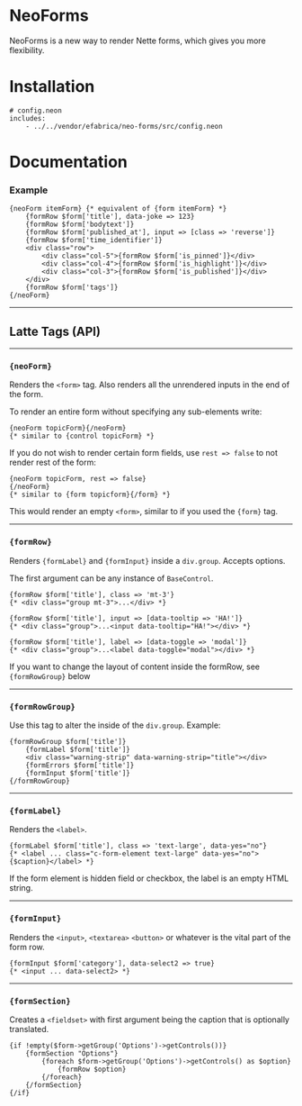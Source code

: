 NeoForms
========

NeoForms is a new way to render Nette forms, which gives you more flexibility.


# Installation

```neon
# config.neon
includes:
    - ../../vendor/efabrica/neo-forms/src/config.neon
```

# Documentation

### Example
```latte
{neoForm itemForm} {* equivalent of {form itemForm} *}
    {formRow $form['title'], data-joke => 123}
    {formRow $form['bodytext']} 
    {formRow $form['published_at'], input => [class => 'reverse']}
    {formRow $form['time_identifier']}
    <div class="row">
        <div class="col-5">{formRow $form['is_pinned']}</div>
        <div class="col-4">{formRow $form['is_highlight']}</div>
        <div class="col-3">{formRow $form['is_published']}</div>
    </div>
    {formRow $form['tags']}
{/neoForm}
```

------

## Latte Tags (API)

---
### `{neoForm}`

Renders the `<form>` tag. Also renders all the unrendered inputs in the end of the form.

To render an entire form without specifying any sub-elements write:
```latte
{neoForm topicForm}{/neoForm}
{* similar to {control topicForm} *}
```

If you do not wish to render certain form fields, use `rest => false` to not render rest of the form:
```latte
{neoForm topicForm, rest => false}
{/neoForm}
{* similar to {form topicform}{/form} *}
```

This would render an empty `<form>`, similar to if you used the `{form}` tag.

---
### `{formRow}`

Renders `{formLabel}` and `{formInput}` inside a `div.group`. Accepts options.

The first argument can be any instance of `BaseControl`.

```latte
{formRow $form['title'], class => 'mt-3'}
{* <div class="group mt-3">...</div> *}
```

```latte
{formRow $form['title'], input => [data-tooltip => 'HA!']}
{* <div class="group">...<input data-tooltip="HA!"></div> *}
```

```latte
{formRow $form['title'], label => [data-toggle => 'modal']}
{* <div class="group">...<label data-toggle="modal"></div> *}
```

If you want to change the layout of content inside the formRow, see `{formRowGroup}` below

---
### `{formRowGroup}`

Use this tag to alter the inside of the `div.group`. Example:

```latte
{formRowGroup $form['title']}
    {formLabel $form['title']}
    <div class="warning-strip" data-warning-strip="title"></div>
    {formErrors $form['title']}
    {formInput $form['title']}
{/formRowGroup}
```

---
### `{formLabel}`

Renders the `<label>`.

```latte
{formLabel $form['title'], class => 'text-large', data-yes="no"}
{* <label ... class="c-form-element text-large" data-yes="no">{$caption}</label> *}
```

If the form element is hidden field or checkbox, the label is an empty HTML string.

---
### `{formInput}`

Renders the `<input>`, `<textarea>` `<button>` or whatever is the vital part of the form row.

```latte
{formInput $form['category'], data-select2 => true}
{* <input ... data-select2> *}
```

---
### `{formSection}`

Creates a `<fieldset>` with first argument being the caption that is optionally translated.

```latte
{if !empty($form->getGroup('Options')->getControls())}
    {formSection "Options"}
        {foreach $form->getGroup('Options')->getControls() as $option}
            {formRow $option}
        {/foreach}
    {/formSection}
{/if}
```
